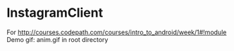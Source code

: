 # InstagramClient

For http://courses.codepath.com/courses/intro_to_android/week/1#!module
Demo gif: anim.gif in root directory
